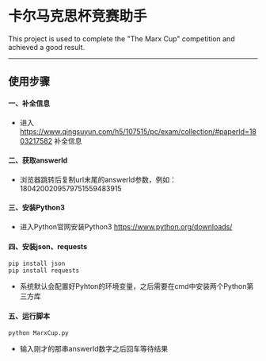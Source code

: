 # 卡尔马克思杯竞赛助手

This project is used to complete the "The Marx Cup" competition and achieved a good result.

---

## 使用步骤
#### 一、补全信息
* 进入 https://www.qingsuyun.com/h5/107515/pc/exam/collection/#paperId=1803217582 补全信息

#### 二、获取answerId
* 浏览器跳转后复制url末尾的answerId参数，例如：1804200209579751559483915

#### 三、安装Python3
* 进入Python官网安装Python3 https://www.python.org/downloads/

#### 四、安装json、requests
    pip install json
    pip install requests
* 系统默认会配置好Pyhton的环境变量，之后需要在cmd中安装两个Python第三方库
    
#### 五、运行脚本
    python MarxCup.py
* 输入刚才的那串answerId数字之后回车等待结果
